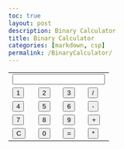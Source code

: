 ```yaml
---
toc: true
layout: post
description: Binary Calculator
title: Binary Calculator
categories: [markdown, csp]
permalink: /BinaryCalculator/
---
```


<html>
 <body>
<!-- html table -->
<table>
  <tr>
    <td colspan="4"> <input class="display-box" type="text" id="output"/> </td>
  </tr>
  <tr>
    <td> <input type="button" value="1" class="btn btn-outline-primary" onclick="input('1')" /> </td>
    <td> <input type="button" value="2" class="btn btn-outline-primary" onclick="input('2')" /> </td>
    <td> <input type="button" value="3" class="btn btn-outline-primary" onclick="input('3')" /> </td>
    <td> <input type="button" value="/" class="btn btn-outline-primary" onclick="input('/')" /> </td>
  </tr>
  <tr>
    <td> <input type="button" value="4" class="btn btn-outline-primary" onclick="input('4')" /> </td>
    <td> <input type="button" value="5" class="btn btn-outline-primary" onclick="input('5')" /> </td>
    <td> <input type="button" value="6" class="btn btn-outline-primary" onclick="input('6')" /> </td>
    <td> <input type="button" value="-" class="btn btn-outline-primary" onclick="input('-')" /> </td>
  </tr>
  <tr>
    <td> <input type="button" value="7" class="btn btn-outline-primary" onclick="input('7')" /> </td>
    <td> <input type="button" value="8" class="btn btn-outline-primary" onclick="input('8')" /> </td>
    <td> <input type="button" value="9" class="btn btn-outline-primary" onclick="input('9')" /> </td>
    <td> <input type="button" value="+" class="btn btn-outline-primary" onclick="input('+')" /> </td>
  </tr>
  <tr>
    <td> <input type="button" value="C" class="btn btn-outline-primary" onclick="empty()" /> </td>
    <td> <input type="button" value="0" class="btn btn-outline-primary" onclick="input('0')" /> </td>
    <td> <input type="button" value="=" class="btn btn-outline-primary" onclick="input('calculate')" id="btn" /> </td>
    <td> <input type="button" value="*" class="btn btn-outline-primary" onclick="input('*')" /> </td>
  </tr>
</table>
</body>
</html>
<script>  
// clear function
function empty() {
  inputs = ""
  document.getElementById("output").value = ""
  oldinput = ""
  operator = ""
}
// defining variables
let inputs = ""
let oldinput = ""
let operator = ""
function input(data) {
  const parsed = Number.parseInt(data)
  let input = ""
//  binary converter 
function decimal_to_binary(a) {
let binary = '';
  while (a>0)
   {
binary = (a%2) + binary;
    a = Math.floor(a/2);
     }
return binary;
}
// checks if its a number
  if (!isNaN(parsed)){
    inputs += parsed.toString()
    document.getElementById("output").value = oldinput + operator + inputs
    console.log(decimal_to_binary(inputs))
// calculate function
  }else if (data ==='calculate') {
    if (operator ==='+') {
      document.getElementById("output").value = decimal_to_binary(parseInt(inputs) + parseInt(oldinput))
      oldinput = ""
      operator = ""
      input = ""
    }
    if (operator ==='-') {
      document.getElementById("output").value = decimal_to_binary(parseInt(inputs) - parseInt(oldinput))
      oldinput = ""
      operator = ""
      input = ""
    }
    if (operator ==='/') {
      document.getElementById("output").value = decimal_to_binary(parseInt(inputs) / parseInt(oldinput))
      oldinput = ""
      operator = ""
      input = ""
    }
    if (operator ==='*') {
      document.getElementById("output").value = decimal_to_binary(parseInt(inputs) * parseInt(oldinput))
      oldinput = ""
      operator = ""
      input = ""
    }
  } else{ 
// this gets the operator and sets the parameters for the calculator function   
    console.log(data)
    console.log("applying " + data + " to " + inputs)
    document.getElementById("output").value = inputs + data
    operator = data
    oldinput = inputs
    inputs = ""
  } 
}
</script>
<style>
